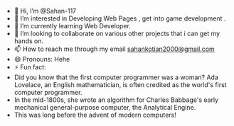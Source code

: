 - 👋 Hi, I’m @Sahan-117
- 👀 I’m interested in Developing Web Pages , get into game development .
- 🌱 I’m currently learning Web Developer.
- 💞️ I’m looking to collaborate on various other projects that i can get my hands on.
- 📫 How to reach me through my email sahankotian2000@gmail.com
- 😄 Pronouns: Hehe
- ⚡ Fun fact:
- Did you know that the first computer programmer was a woman? Ada Lovelace, an English mathematician, is often credited as the world's first computer programmer.
-  In the mid-1800s, she wrote an algorithm for Charles Babbage's early mechanical general-purpose computer, the Analytical Engine.
- This was long before the advent of modern computers!

<!---
Sahan-117/Sahan-117 is a ✨ special ✨ repository because its `README.md` (this file) appears on your GitHub profile.
You can click the Preview link to take a look at your changes.
--->
